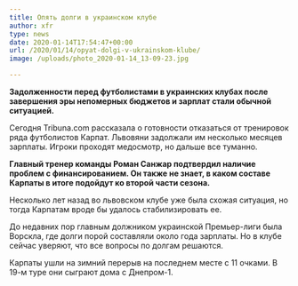 ```yaml
---
title: Опять долги в украинском клубе
author: xfr
type: news
date: 2020-01-14T17:54:47+00:00
url: /2020/01/14/opyat-dolgi-v-ukrainskom-klube/
image: /uploads/photo_2020-01-14_13-09-23.jpg

---
```

**Задолженности перед футболистами в украинских клубах после завершения эры непомерных бюджетов и зарплат стали обычной ситуацией.**

Сегодня Tribuna.com рассказала о готовности отказаться от тренировок ряда футболистов Карпат. Львовяни задолжали им несколько месяцев зарплаты. Игроки проходят медосмотр, но дальше все туманно.

**Главный тренер команды Роман Санжар подтвердил наличие проблем с финансированием. Он также не знает, в каком составе Карпаты в итоге подойдут ко второй части сезона.**

Несколько лет назад во львовском клубе уже была схожая ситуация, но тогда Карпатам вроде бы удалось стабилизировать ее.

До недавних пор главным должником украинской Премьер-лиги была Ворскла, где долги порой составляли около года зарплаты. Но в клубе сейчас уверяют, что все вопросы по долгам решаются.

Карпаты ушли на зимний перерыв на последнем месте с 11 очками. В 19-м туре они сыграют дома с Днепром-1.